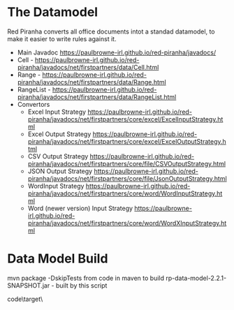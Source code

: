 # The Datamodel

Red Piranha converts all office documents intot a standad datamodel, to make it easier to write rules against it.

* Main Javadoc <https://paulbrowne-irl.github.io/red-piranha/javadocs/>
* Cell - <https://paulbrowne-irl.github.io/red-piranha/javadocs/net/firstpartners/data/Cell.html>
* Range  - <https://paulbrowne-irl.github.io/red-piranha/javadocs/net/firstpartners/data/Range.html>
* RangeList - <https://paulbrowne-irl.github.io/red-piranha/javadocs/net/firstpartners/data/RangeList.html>
* Convertors
    * Excel Input Strategy <https://paulbrowne-irl.github.io/red-piranha/javadocs/net/firstpartners/core/excel/ExcelInputStrategy.html>
    * Excel Output Strategy <https://paulbrowne-irl.github.io/red-piranha/javadocs/net/firstpartners/core/excel/ExcelOutputStrategy.html>
    * CSV Output Strategy <https://paulbrowne-irl.github.io/red-piranha/javadocs/net/firstpartners/core/file/CSVOutputStrategy.html>
    * JSON Output Strategy <https://paulbrowne-irl.github.io/red-piranha/javadocs/net/firstpartners/core/file/JsonOutputStrategy.html>
    * WordInput Strategy <https://paulbrowne-irl.github.io/red-piranha/javadocs/net/firstpartners/core/word/WordInputStrategy.html>
    * Word (newer version) Input Strategy
<https://paulbrowne-irl.github.io/red-piranha/javadocs/net/firstpartners/core/word/WordXInputStrategy.html>


# Data Model Build

mvn package -DskipTests from code in maven to build
rp-data-model-2.2.1-SNAPSHOT.jar - built by this script

code\target\



